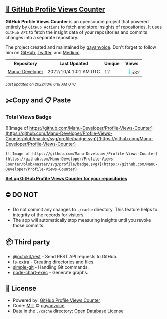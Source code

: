 ## [🚀 GitHub Profile Views Counter](https://github.com/gayanvoice/github-profile-views-counter)
**GitHub Profile Views Counter** is an opensource project that powered entirely by  `GitHub Actions` to fetch and store insights of repositories.
It uses `GitHub API` to fetch the insight data of your repositories and commits changes into a separate repository.

The project created and maintained by [gayanvoice](https://github.com/gayanvoice). Don't forget to follow him on [GitHub](https://github.com/gayanvoice), [Twitter](https://twitter.com/gayanvoice), and [Medium](https://gayanvoice.medium.com/).

<table>
	<tr>
		<th>
			Repository
		</th>
		<th>
			Last Updated
		</th>
		<th>
			Unique
		</th>
		<th>
			Views
		</th>
	</tr>
	<tr>
		<td>
			<a href="https://github.com/Manu-Developer/Profile-Views-Counter/tree/master/readme/465495654/year.md">
				Manu-Developer
			</a>
		</td>
		<td>
			2022/10/4 1:01 AM UTC
		</td>
		<td>
			12
		</td>
		<td>
			<img alt="Response time graph" src="https://github.com/Manu-Developer/Profile-Views-Counter/raw/master/graph/465495654/small/year.png" height="20"> 532
		</td>
	</tr>
</table>

<small><i>Last updated on 2022/10/6 6:18 AM UTC</i></small>

## ✂️Copy and 📋 Paste
### Total Views Badge
[![Image of https://github.com/Manu-Developer/Profile-Views-Counter](https://github.com/Manu-Developer/Profile-Views-Counter/blob/master/svg/profile/badge.svg)](https://github.com/Manu-Developer/Profile-Views-Counter)

```readme
[![Image of https://github.com/Manu-Developer/Profile-Views-Counter](https://github.com/Manu-Developer/Profile-Views-Counter/blob/master/svg/profile/badge.svg)](https://github.com/Manu-Developer/Profile-Views-Counter)
```
[**Set up GitHub Profile Views Counter for your repositories**](https://github.com/gayanvoice/github-profile-views-counter)
## ⛔ DO NOT
- Do not commit any changes to `./cache` directory. This feature helps to integrity of the records for visitors.
- The app will automatically stop measuring insights until you revoke those commits.
## 📦 Third party

- [@octokit/rest](https://www.npmjs.com/package/@octokit/rest) - Send REST API requests to GitHub.
- [fs-extra](https://www.npmjs.com/package/fs-extra) - Creating directories and files.
- [simple-git](https://www.npmjs.com/package/simple-git) - Handling Git commands.
- [node-chart-exec](https://www.npmjs.com/package/node-chart-exec) - Generate graphs.
## 📄 License
- Powered by: [GitHub Profile Views Counter](https://github.com/gayanvoice/github-profile-views-counter)
- Code: [MIT](./LICENSE) © [gayanvoice](https://github.com/gayanvoice)
- Data in the `./cache` directory: [Open Database License](https://opendatacommons.org/licenses/odbl/1-0/)